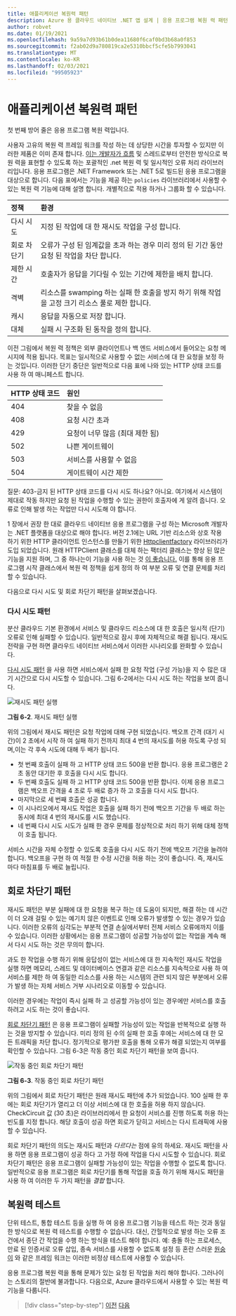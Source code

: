 ```yaml
---
title: 애플리케이션 복원력 패턴
description: Azure 용 클라우드 네이티브 .NET 앱 설계 | 응용 프로그램 복원 력 패턴
author: robvet
ms.date: 01/19/2021
ms.openlocfilehash: 9a59a7d93b61b0dea11680f6caf0bd3b68a0f853
ms.sourcegitcommit: f2ab02d9a780819ca2e5310bbcf5cfe5b7993041
ms.translationtype: MT
ms.contentlocale: ko-KR
ms.lasthandoff: 02/03/2021
ms.locfileid: "99505923"
---
```

# <a name="application-resiliency-patterns"></a>애플리케이션 복원력 패턴

첫 번째 방어 줄은 응용 프로그램 복원 력입니다.

사용자 고유의 복원 력 프레임 워크를 작성 하는 데 상당한 시간을 투자할 수 있지만 이러한 제품은 이미 존재 합니다. [이는 개발자가 흐름](http://www.thepollyproject.org/) 및 스레드로부터 안전한 방식으로 복원 력을 표현할 수 있도록 하는 포괄적인 .net 복원 력 및 일시적인 오류 처리 라이브러리입니다. 응용 프로그램은 .NET Framework 또는 .NET 5로 빌드된 응용 프로그램을 대상으로 합니다. 다음 표에서는 기능을 제공 하는 `policies` 라이브러리에서 사용할 수 있는 복원 력 기능에 대해 설명 합니다. 개별적으로 적용 하거나 그룹화 할 수 있습니다.

| 정책 | 환경 |
| :-------- | :-------- |
| 다시 시도 | 지정 된 작업에 대 한 재시도 작업을 구성 합니다. |
| 회로 차단기 | 오류가 구성 된 임계값을 초과 하는 경우 미리 정의 된 기간 동안 요청 된 작업을 차단 합니다. |
| 제한 시간 | 호출자가 응답을 기다릴 수 있는 기간에 제한을 배치 합니다. |
| 격벽 | 리소스를 swamping 하는 실패 한 호출을 방지 하기 위해 작업을 고정 크기 리소스 풀로 제한 합니다. |
| 캐시 | 응답을 자동으로 저장 합니다. |
| 대체 | 실패 시 구조화 된 동작을 정의 합니다. |

이전 그림에서 복원 력 정책은 외부 클라이언트나 백 엔드 서비스에서 들어오는 요청 메시지에 적용 됩니다. 목표는 일시적으로 사용할 수 없는 서비스에 대 한 요청을 보정 하는 것입니다. 이러한 단기 중단은 일반적으로 다음 표에 나와 있는 HTTP 상태 코드를 사용 하 여 매니페스트 합니다.

| HTTP 상태 코드| 원인 |
| :-------- | :-------- |
| 404 | 찾을 수 없음 |
| 408 | 요청 시간 초과 |
| 429 | 요청이 너무 많음 (최대 제한 됨) |
| 502 | 나쁜 게이트웨이 |
| 503 | 서비스를 사용할 수 없음 |
| 504 | 게이트웨이 시간 제한 |

질문: 403-금지 된 HTTP 상태 코드를 다시 시도 하나요? 아니요. 여기에서 시스템이 제대로 작동 하지만 요청 된 작업을 수행할 수 있는 권한이 호출자에 게 알려 줍니다. 오류로 인해 발생 하는 작업만 다시 시도해 야 합니다.

1 장에서 권장 한 대로 클라우드 네이티브 응용 프로그램을 구성 하는 Microsoft 개발자는 .NET 플랫폼을 대상으로 해야 합니다. 버전 2.1에는 URL 기반 리소스와 상호 작용 하기 위한 HTTP 클라이언트 인스턴스를 만들기 위한 [Httpclientfactory](https://www.stevejgordon.co.uk/introduction-to-httpclientfactory-aspnetcore) 라이브러리가 도입 되었습니다. 원래 HTTPClient 클래스를 대체 하는 팩터리 클래스는 향상 된 많은 기능을 지원 하며, 그 중 하나는이 기능을 사용 하는 것 [이 좋습니다.](../microservices/implement-resilient-applications/implement-http-call-retries-exponential-backoff-polly.md) 이를 통해 응용 프로그램 시작 클래스에서 복원 력 정책을 쉽게 정의 하 여 부분 오류 및 연결 문제를 처리할 수 있습니다.

다음으로 다시 시도 및 회로 차단기 패턴을 살펴보겠습니다.

### <a name="retry-pattern"></a>다시 시도 패턴

분산 클라우드 기본 환경에서 서비스 및 클라우드 리소스에 대 한 호출은 일시적 (단기) 오류로 인해 실패할 수 있습니다. 일반적으로 잠시 후에 자체적으로 해결 됩니다. 재시도 전략을 구현 하면 클라우드 네이티브 서비스에서 이러한 시나리오를 완화할 수 있습니다.

[다시 시도 패턴](/azure/architecture/patterns/retry) 을 사용 하면 서비스에서 실패 한 요청 작업 (구성 가능)을 지 수 많은 대기 시간으로 다시 시도할 수 있습니다. 그림 6-2에서는 다시 시도 하는 작업을 보여 줍니다.

![재시도 패턴 실행](./media/retry-pattern.png)

**그림 6-2**. 재시도 패턴 실행

위의 그림에서 재시도 패턴은 요청 작업에 대해 구현 되었습니다. 백오프 간격 (대기 시간)이 2 초에서 시작 하 여 실패 하기 전까지 최대 4 번의 재시도를 허용 하도록 구성 되며,이는 각 후속 시도에 대해 두 배가 됩니다.

- 첫 번째 호출이 실패 하 고 HTTP 상태 코드 500을 반환 합니다. 응용 프로그램은 2 초 동안 대기한 후 호출을 다시 시도 합니다.
- 두 번째 호출도 실패 하 고 HTTP 상태 코드 500을 반환 합니다. 이제 응용 프로그램은 백오프 간격을 4 초로 두 배로 증가 하 고 호출을 다시 시도 합니다.
- 마지막으로 세 번째 호출은 성공 합니다.
- 이 시나리오에서 재시도 작업은 호출을 실패 하기 전에 백오프 기간을 두 배로 하는 동시에 최대 4 번의 재시도를 시도 했습니다.
- 네 번째 다시 시도 시도가 실패 한 경우 문제를 정상적으로 처리 하기 위해 대체 정책이 호출 됩니다.

서비스 시간을 자체 수정할 수 있도록 호출을 다시 시도 하기 전에 백오프 기간을 늘려야 합니다. 백오프을 구현 하 여 적절 한 수정 시간을 허용 하는 것이 좋습니다. 즉, 재시도 마다 마침표를 두 배로 늘립니다.

## <a name="circuit-breaker-pattern"></a>회로 차단기 패턴

재시도 패턴은 부분 실패에 대 한 요청을 복구 하는 데 도움이 되지만, 해결 하는 데 시간이 더 오래 걸릴 수 있는 예기치 않은 이벤트로 인해 오류가 발생할 수 있는 경우가 있습니다. 이러한 오류의 심각도는 부분적 연결 손실에서부터 전체 서비스 오류에까지 이를 수 있습니다. 이러한 상황에서는 응용 프로그램이 성공할 가능성이 없는 작업을 계속 해 서 다시 시도 하는 것은 무의미 합니다.

과도 한 작업을 수행 하기 위해 응답성이 없는 서비스에 대 한 지속적인 재시도 작업을 실행 하면 메모리, 스레드 및 데이터베이스 연결과 같은 리소스를 지속적으로 사용 하 여 서비스를 제한 하 여 동일한 리소스를 사용 하는 시스템의 관련 되지 않은 부분에서 오류가 발생 하는 자체 서비스 거부 시나리오로 이동할 수 있습니다.

이러한 경우에는 작업이 즉시 실패 하 고 성공할 가능성이 있는 경우에만 서비스를 호출 하려고 시도 하는 것이 좋습니다.

[회로 차단기 패턴](/azure/architecture/patterns/circuit-breaker) 은 응용 프로그램이 실패할 가능성이 있는 작업을 반복적으로 실행 하는 것을 방지할 수 있습니다. 미리 정의 된 수의 실패 한 호출 후에는 서비스에 대 한 모든 트래픽을 차단 합니다. 정기적으로 평가판 호출을 통해 오류가 해결 되었는지 여부를 확인할 수 있습니다. 그림 6-3은 작동 중인 회로 차단기 패턴을 보여 줍니다.

![작동 중인 회로 차단기 패턴](./media/circuit-breaker-pattern.png)

**그림 6-3**. 작동 중인 회로 차단기 패턴

위의 그림에서 회로 차단기 패턴은 원래 재시도 패턴에 추가 되었습니다. 100 실패 한 후에는 회로 차단기가 열리고 더 이상 서비스에 대 한 호출을 허용 하지 않습니다. CheckCircuit 값 (30 초)은 라이브러리에서 한 요청이 서비스를 진행 하도록 허용 하는 빈도를 지정 합니다. 해당 호출이 성공 하면 회로가 닫히고 서비스는 다시 트래픽에 사용할 수 있습니다.

회로 차단기 패턴의 의도는 재시도 패턴과 *다르다는* 점에 유의 하세요. 재시도 패턴을 사용 하면 응용 프로그램이 성공 하다 고 가정 하에 작업을 다시 시도할 수 있습니다. 회로 차단기 패턴은 응용 프로그램이 실패할 가능성이 있는 작업을 수행할 수 없도록 합니다. 일반적으로 응용 프로그램은 회로 차단기를 통해 작업을 호출 하기 위해 재시도 패턴을 사용 하 여 이러한 두 가지 패턴을 *결합* 합니다.

## <a name="testing-for-resiliency"></a>복원력 테스트

단위 테스트, 통합 테스트 등을 실행 하 여 응용 프로그램 기능을 테스트 하는 것과 동일한 방식으로 복원 력 테스트를 수행할 수 없습니다. 대신, 간헐적으로 발생 하는 오류 조건에서 종단 간 작업을 수행 하는 방식을 테스트 해야 합니다. 예: 충돌 하는 프로세스, 만료 된 인증서로 오류 삽입, 종속 서비스를 사용할 수 없도록 설정 등 혼란 스러운 [원숭이](https://github.com/Netflix/chaosmonkey) 와 같은 프레임 워크는 이러한 비정상 테스트에 사용할 수 있습니다.

응용 프로그램 복원 력을 통해 문제가 있는 요청 된 작업을 처리 해야 합니다. 그러나이는 스토리의 절반에 불과합니다. 다음으로, Azure 클라우드에서 사용할 수 있는 복원 력 기능을 다룹니다.

>[!div class="step-by-step"]
>[이전](resiliency.md)
>[다음](infrastructure-resiliency-azure.md)
